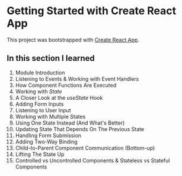 # Getting Started with Create React App

This project was bootstrapped with [Create React App](https://github.com/facebook/create-react-app).

## In this section I learned
1. Module Introduction
2. Listening to Events & Working with Event Handlers
3. How Component Functions Are Executed
4. Working with _State_
5. A Closer Look at the _useState_ Hook
7. Adding Form Inputs
8. Listening to User Input
9. Working with Multiple States
10. Using One State Instead (And What's Better)
11. Updating State That Depends On The Previous State
12. Handling Form Submission
13. Adding Two-Way Binding
14. Child-to-Parent Component Communication (Bottom-up)
15. Lifting The State Up
16. Controlled vs Uncontrolled Components & Stateless vs Stateful Components
